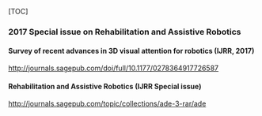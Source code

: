 [TOC]



### 2017 Special issue on Rehabilitation and Assistive Robotics

#### Survey of recent advances in 3D visual attention for robotics (IJRR, 2017)

http://journals.sagepub.com/doi/full/10.1177/0278364917726587

#### Rehabilitation and Assistive Robotics (IJRR Special issue)

http://journals.sagepub.com/topic/collections/ade-3-rar/ade